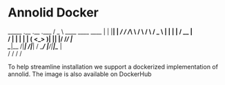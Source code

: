 # Annolid Docker 

   _____                           .__   .__     .___ 
  /  _  \    ____    ____    ____  |  |  |__|  __| _/ 
 /  /_\  \  /    \  /    \  /  _ \ |  |  |  | / __ |  
/    |    \|   |  \|   |  \(  <_> )|  |__|  |/ /_/ |  
\____|__  /|___|  /|___|  / \____/ |____/|__|\____ |  
        \/      \/      \/                        \/  

                                                      
To help streamline installation we support a dockerized implementation of annolid. 
The image is also available on DockerHub


